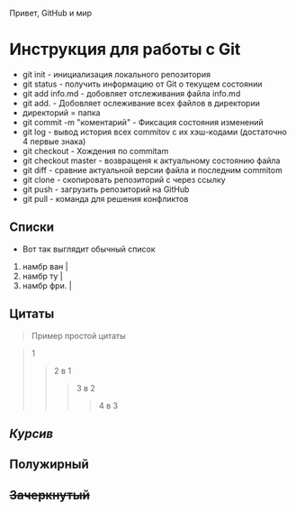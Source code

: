 Привет, GitHub и мир
# Инструкция для работы с Git

* git init - инициализация локального репозитория 
* git status - получить информацию от Git о текущем состоянии
* git add info.md - добовляет отслеживания файла info.md
* git add. - Добовляет ослеживание всех файлов в директории 
* директорий = папка
* git commit -m  "коментарий" - Фиксация состояния изменений 
* git log -  вывод история всех commitov с их  хэш-кодами (достаточно 4 первые знака)
* git checkout - Хождения по commitam
* git checkout master - возвращеня к актуальному состоянию файла 
* git diff - сравние актуальной версии файла и последним commitom
* git clone <name> - скопировать репозиторий с через ссылку
* git push - загрузить репозиторий на  GitHub
* git pull - команда для решения конфликтов 

## Списки

* Вот так выглядит обычный список

1. намбр ван |
2. намбр ту |
3. намбр фри. |

## Цитаты

> Пример простой цитаты

> 1
>> 2 в 1
>>> 3 в 2
>>>> 4 в 3

## *Курсив*
## **Полужирный**
## ~~Зачеркнутый~~ 
